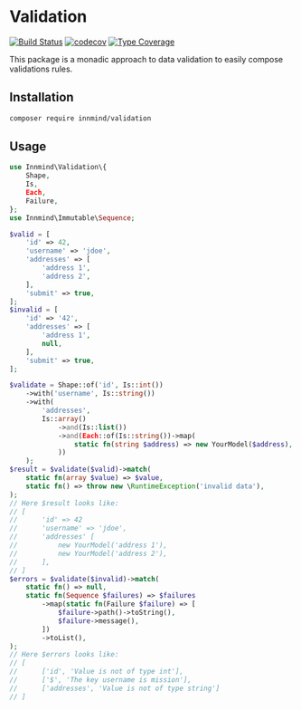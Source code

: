 # Validation

[![Build Status](https://github.com/innmind/validation/workflows/CI/badge.svg?branch=main)](https://github.com/innmind/validation/actions?query=workflow%3ACI)
[![codecov](https://codecov.io/gh/innmind/validation/branch/develop/graph/badge.svg)](https://codecov.io/gh/innmind/validation)
[![Type Coverage](https://shepherd.dev/github/innmind/validation/coverage.svg)](https://shepherd.dev/github/innmind/validation)

This package is a monadic approach to data validation to easily compose validations rules.

## Installation

```sh
composer require innmind/validation
```

## Usage

```php
use Innmind\Validation\{
    Shape,
    Is,
    Each,
    Failure,
};
use Innmind\Immutable\Sequence;

$valid = [
    'id' => 42,
    'username' => 'jdoe',
    'addresses' => [
        'address 1',
        'address 2',
    ],
    'submit' => true,
];
$invalid = [
    'id' => '42',
    'addresses' => [
        'address 1',
        null,
    ],
    'submit' => true,
];

$validate = Shape::of('id', Is::int())
    ->with('username', Is::string())
    ->with(
        'addresses',
        Is::array()
            ->and(Is::list())
            ->and(Each::of(Is::string())->map(
                static fn(string $address) => new YourModel($address),
            ))
    );
$result = $validate($valid)->match(
    static fn(array $value) => $value,
    static fn() => throw new \RuntimeException('invalid data'),
);
// Here $result looks like:
// [
//      'id' => 42
//      'username' => 'jdoe',
//      'addresses' [
//          new YourModel('address 1'),
//          new YourModel('address 2'),
//      ],
// ]
$errors = $validate($invalid)->match(
    static fn() => null,
    static fn(Sequence $failures) => $failures
        ->map(static fn(Failure $failure) => [
            $failure->path()->toString(),
            $failure->message(),
        ])
        ->toList(),
);
// Here $errors looks like:
// [
//      ['id', 'Value is not of type int'],
//      ['$', 'The key username is mission'],
//      ['addresses', 'Value is not of type string']
// ]
```

